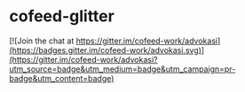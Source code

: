 # cofeed-glitter

[![Join the chat at https://gitter.im/cofeed-work/advokasi](https://badges.gitter.im/cofeed-work/advokasi.svg)](https://gitter.im/cofeed-work/advokasi?utm_source=badge&utm_medium=badge&utm_campaign=pr-badge&utm_content=badge)